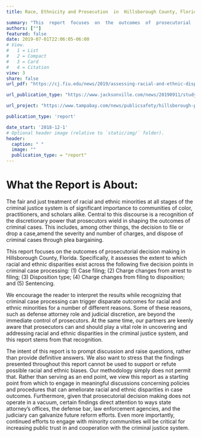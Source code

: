 ```yaml
---
title: Race, Ethnicity and Prosecution  in  Hillsborough County, Florida

summary: "This  report  focuses  on  the  outcomes  of  prosecutorial  decision  making  in  Hillsborough  County,  Florida.  Specifically,  it   assesses the extent to which racial and ethnic disparities exist across the following five decision points in    criminal case processing: (1) Case filing; (2) Charge changes from arrest to    filing; (3) Disposition type; (4) Charge changes from filing to disposition; and (5) Sentencing."
authors: [""]
featured: false
date: 2019-07-01T22:06:05-06:00
# View.
#   1 = List
#   2 = Compact
#   3 = Card
#   4 = Citation
view: 3
share: false
url_pdf: "https://cj.fiu.edu/news/2019/assessing-racial-and-ethnic-disparities-in-criminal-case-outcomes-in-hillsborough-county-florida/hillsborough-county-disparity-report-printable.pdf"

url_publication_type: "https://www.jacksonville.com/news/20190911/study-jacksonville-prosecutors-rarely-influenced-by-race-except-with-case-dismissals"

url_project: "https://www.tampabay.com/news/publicsafety/hillsborough-prosecutors-dish-on-racial-disparities-fairness-for-fiu-study-20181218/"

publication_type: 'report'

date_start: '2018-12-1'
# Optional header image (relative to `static/img/` folder).
header:
  caption: " "
  image: ""
  publication_type: = "report"
---
```


# What the Report is About:

The fair and just treatment of racial and ethnic minorities at all stages of the criminal justice system is    of  significant importance to communities of  color,  practitioners,  and scholars alike.  Central to this  discourse  is  a  recognition  of  the  discretionary  power  that  prosecutors  wield  in  shaping  the  outcomes of criminal cases. This includes, among other things, the decision to file or drop a   case,amend the severity and number of charges, and dispose of criminal cases through plea bargaining.

This  report  focuses  on  the  outcomes  of  prosecutorial  decision  making  in  Hillsborough  County,  Florida.  Specifically,  it   assesses the extent to which racial and ethnic disparities exist across the following five decision points in    criminal case processing: (1) Case filing; (2) Charge changes from arrest to    filing; (3) Disposition type; (4) Charge changes from filing to    disposition; and (5) Sentencing.

We encourage the reader to interpret the results while recognizing that criminal case processing can trigger disparate outcomes for racial and ethnic minorities for a number of different reasons. Some of these reasons, such as defense attorney role and judicial discretion, are beyond the immediate control  of  prosecutors.  At  the  same  time,  our  partners  are  keenly  aware  that  prosecutors  can  and  should  play  a  vital  role  in  uncovering  and  addressing  racial  and  ethnic  disparities  in  the  criminal  justice system, and this report stems from that recognition.

The intent of this report is   to prompt discussion and raise questions, rather than provide definitive answers. We also want to stress that the findings presented throughout this report cannot be used to support or refute possible racial and ethnic biases. Our methodology simply does not permit that. Rather than serving as an end point, we view this report as a starting point from which to engage in meaningful  discussions  concerning  policies  and  procedures  that  can  ameliorate  racial  and  ethnic  disparities  in  case  outcomes.  Furthermore,  given  that  prosecutorial  decision  making  does  not  operate in    a   vacuum, certain findings direct attention to ways state attorney’s offices, the defense bar,  law  enforcement  agencies,  and  the  judiciary  can  galvanize  future  reform  efforts.  Even  more  importantly,  continued  efforts  to  engage  with  minority  communities  will  be  critical  for  increasing  public trust in and cooperation with the criminal justice system.  
